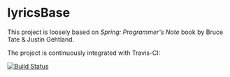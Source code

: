 lyricsBase
==========

This project is loosely based on <i>Spring: Programmer's Note</i> book by Bruce Tate & Justin Gehtland.

The project is continuously integrated with Travis-CI:

[![Build Status](https://travis-ci.org/ducin/lyricsBase.png?branch=master)](https://travis-ci.org/ducin/lyricsBase)
